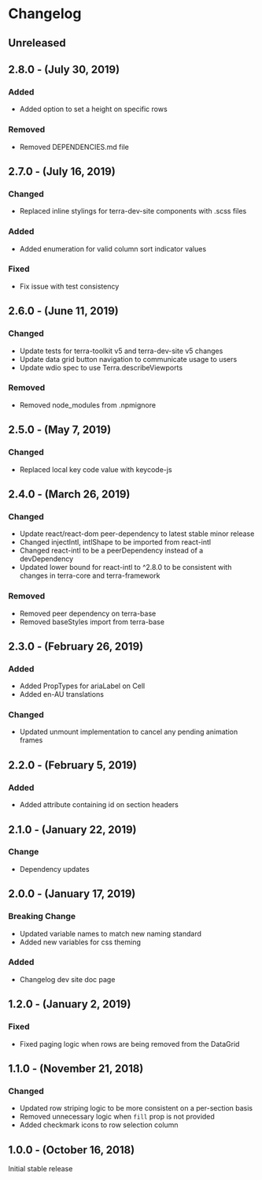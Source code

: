 Changelog
=========

Unreleased
----------

2.8.0 - (July 30, 2019)
----------
### Added
* Added option to set a height on specific rows

### Removed
* Removed DEPENDENCIES.md file

2.7.0 - (July 16, 2019)
----------
### Changed
* Replaced inline stylings for terra-dev-site components with .scss files

### Added
* Added enumeration for valid column sort indicator values

### Fixed
* Fix issue with test consistency

2.6.0 - (June 11, 2019)
----------
### Changed
* Update tests for terra-toolkit v5 and terra-dev-site v5 changes
* Update data grid button navigation to communicate usage to users
* Update wdio spec to use Terra.describeViewports

### Removed
* Removed node_modules from .npmignore

2.5.0 - (May 7, 2019)
----------
### Changed
* Replaced local key code value with keycode-js

2.4.0 - (March 26, 2019)
----------
### Changed
* Update react/react-dom peer-dependency to latest stable minor release
* Changed injectIntl, intlShape to be imported from react-intl
* Changed react-intl to be a peerDependency instead of a devDependency
* Updated lower bound for react-intl to ^2.8.0 to be consistent with changes in terra-core and terra-framework

### Removed
* Removed peer dependency on terra-base
* Removed baseStyles import from terra-base

2.3.0 - (February 26, 2019)
----------
### Added
* Added PropTypes for ariaLabel on Cell
* Added en-AU translations

### Changed
* Updated unmount implementation to cancel any pending animation frames

2.2.0 - (February 5, 2019)
----------
### Added
* Added attribute containing id on section headers

2.1.0 - (January 22, 2019)
----------
### Change
* Dependency updates

2.0.0 - (January 17, 2019)
----------
### Breaking Change
* Updated variable names to match new naming standard
* Added new variables for css theming

### Added
* Changelog dev site doc page

1.2.0 - (January 2, 2019)
-----------------
### Fixed
* Fixed paging logic when rows are being removed from the DataGrid

1.1.0 - (November 21, 2018)
-----------------
### Changed
* Updated row striping logic to be more consistent on a per-section basis
* Removed unnecessary logic when `fill` prop is not provided
* Added checkmark icons to row selection column

1.0.0 - (October 16, 2018)
-----------------
Initial stable release
